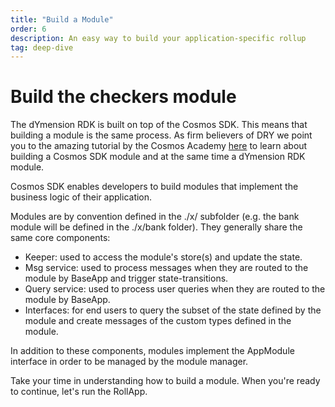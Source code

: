 ```yaml
---
title: "Build a Module"
order: 6
description: An easy way to build your application-specific rollup
tag: deep-dive
---
```


# Build the checkers module

The dYmension RDK is built on top of the Cosmos SDK. This means that building a module is the same process. As firm believers of DRY we point you to the amazing tutorial by the Cosmos Academy [here](https://tutorials.cosmos.network/academy/3-my-own-chain/exercise-intro.html) to learn about building a Cosmos SDK module and at the same time a dYmension RDK module.

Cosmos SDK enables developers to build modules that implement the business logic of their application.

Modules are by convention defined in the ./x/ subfolder (e.g. the bank module will be defined in the ./x/bank folder). They generally share the same core components:

- Keeper: used to access the module's store(s) and update the state.
- Msg service: used to process messages when they are routed to the module by BaseApp and trigger state-transitions.
- Query service: used to process user queries when they are routed to the module by BaseApp.
- Interfaces: for end users to query the subset of the state defined by the module and create messages of the custom types defined in the module.

In addition to these components, modules implement the AppModule interface in order to be managed by the module manager.

Take your time in understanding how to build a module. When you're ready to continue, let's run the RollApp.
